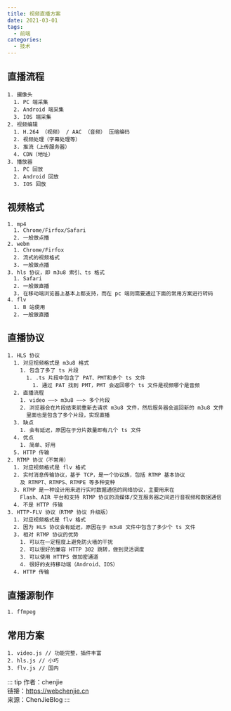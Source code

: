 ```yaml
---
title: 视频直播方案
date: 2021-03-01
tags:
  - 前端
categories:
  - 技术
---
```


## 直播流程

    1. 摄像头
      1. PC 端采集
      2. Android 端采集
      3. IOS 端采集
    2. 视频编辑
      1. H.264 （视频） / AAC （音频） 压缩编码
      2. 视频处理（字幕处理等）
      3. 推流（上传服务器）
      4. CDN（地址）
    3. 播放器
      1. PC 回放
      2. Android 回放
      3. IOS 回放

## 视频格式

    1. mp4
      1. Chrome/Firfox/Safari
      2. 一般做点播
    2. webm
      1. Chrome/Firfox
      2. 流式的视频格式
      3. 一般做点播
    3. hls 协议，即 m3u8 索引、ts 格式
      1. Safari
      2. 一般做直播
      3. 在移动端浏览器上基本上都支持，而在 pc 端则需要通过下面的常用方案进行转码
    4. flv
      1. B 站使用
      2. 一般做直播

## 直播协议

    1. HLS 协议
      1. 对应视频格式是 m3u8 格式
        1. 包含了多了 ts 片段
          1. .ts 片段中包含了 PAT、PMT和多个 ts 文件
            1. 通过 PAT 找到 PMT，PMT 会返回哪个 ts 文件是视频哪个是音频
      2. 直播流程
        1. video ——> m3u8 ——> 多个片段
        2. 浏览器会在片段结束前重新去请求 m3u8 文件，然后服务器会返回新的 m3u8 文件
          里面也是包含了多个片段，实现直播
      3. 缺点
        1. 会有延迟，原因在于分片数量即有几个 ts 文件
      4. 优点
        1. 简单、好用
      5. HTTP 传输
    2. RTMP 协议（不常用）
      1. 对应视频格式是 flv 格式
      2. 实时消息传输协议，基于 TCP，是一个协议族，包括 RTMP 基本协议
        及 RTMPT、RTMPS、RTMPE 等多种变种
      3. RTMP 是一种设计用来进行实时数据通信的网络协议，主要用来在
        Flash、AIR 平台和支持 RTMP 协议的流媒体/交互服务器之间进行音视频和数据通信
      4. 不是 HTTP 传输
    3. HTTP-FLV 协议（RTMP 协议 升级版）
      1. 对应视频格式是 flv 格式
      2. 因为 HLS 协议会有延迟，原因在于 m3u8 文件中包含了多少个 ts 文件
      3. 相对 RTMP 协议的优势
        1. 可以在一定程度上避免防火墙的干扰
        2. 可以很好的兼容 HTTP 302 跳转，做到灵活调度
        3. 可以使用 HTTPS 做加密通道
        4. 很好的支持移动端（Android、IOS）
      4. HTTP 传输

## 直播源制作

    1. ffmpeg

## 常用方案

    1. video.js // 功能完整，插件丰富
    2. hls.js // 小巧
    3. flv.js // 国内

::: tip
作者：chenjie <br>
链接：https://webchenjie.cn <br>
来源：ChenJieBlog
:::
